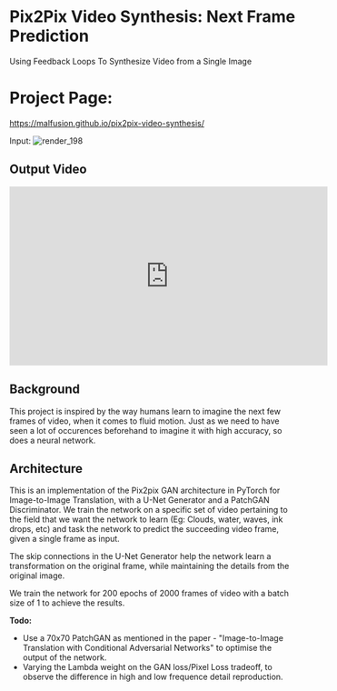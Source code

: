 # Pix2Pix Video Synthesis: Next Frame Prediction
Using Feedback Loops To Synthesize Video from a Single Image

# Project Page:
https://malfusion.github.io/pix2pix-video-synthesis/


Input: ![render_198](https://user-images.githubusercontent.com/2308001/66068576-d613a480-e51b-11e9-9d15-209644da0870.png)

## Output Video
<iframe width="560" height="315" src="https://www.youtube.com/embed/Xg4bsVMgkq0" frameborder="0" allow="accelerometer; autoplay; encrypted-media; gyroscope; picture-in-picture" allowfullscreen></iframe>


## Background

This project is inspired by the way humans learn to imagine the next few frames of video, when it comes to fluid motion. Just as we need to have seen a lot of occurences beforehand to imagine it with high accuracy, so does a neural network.

## Architecture
This is an implementation of the Pix2pix GAN architecture in PyTorch for Image-to-Image Translation, with a U-Net Generator and a PatchGAN Discriminator. We train the network on a specific set of video pertaining to the field that we want the network to learn (Eg: Clouds, water, waves, ink drops, etc) and task the network to predict the succeeding video frame, given a single frame as input. 

The skip connections in the U-Net Generator help the network learn a transformation on the original frame, while maintaining the details from the original image.

We train the network for 200 epochs of 2000 frames of video with a batch size of 1 to achieve the results.

**Todo:**

- Use a 70x70 PatchGAN as mentioned in the paper - "Image-to-Image Translation with Conditional Adversarial Networks" to optimise the output of the network.
- Varying the Lambda weight on the GAN loss/Pixel Loss tradeoff, to observe the difference in high and low frequence detail reproduction.

